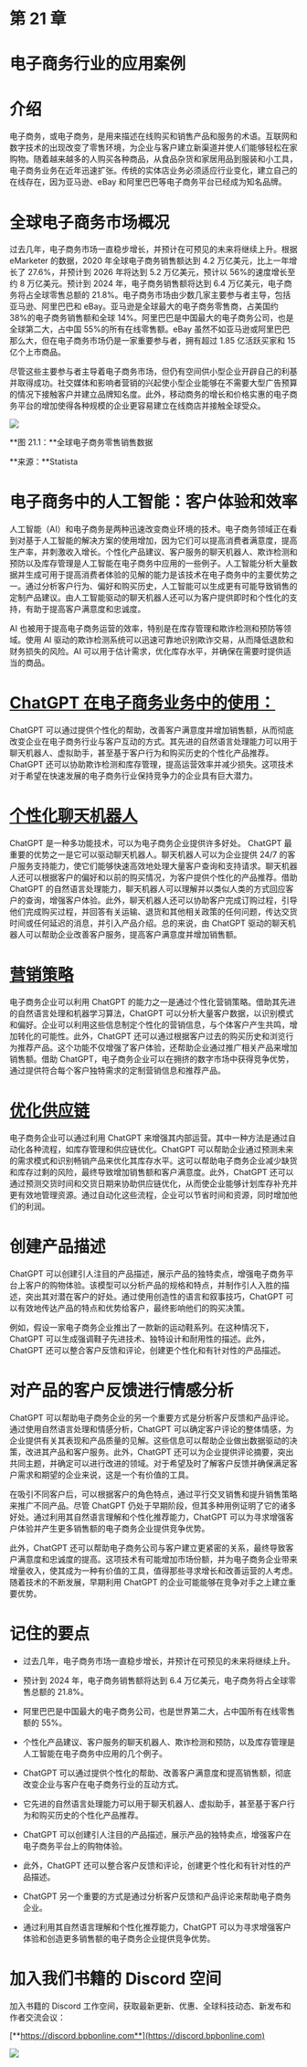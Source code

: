 # 第 21 章

# 电子商务行业的应用案例

# 介绍

电子商务，或电子商务，是用来描述在线购买和销售产品和服务的术语。互联网和数字技术的出现改变了零售环境，为企业与客户建立新渠道并使人们能够轻松在家购物。随着越来越多的人购买各种商品，从食品杂货和家居用品到服装和小工具，电子商务业务在近年迅速扩张。传统的实体店业务必须适应行业变化，建立自己的在线存在，因为亚马逊、eBay 和阿里巴巴等电子商务平台已经成为知名品牌。

# 全球电子商务市场概况

过去几年，电子商务市场一直稳步增长，并预计在可预见的未来将继续上升。根据 eMarketer 的数据，2020 年全球电子商务销售额达到 4.2 万亿美元，比上一年增长了 27.6%，并预计到 2026 年将达到 5.2 万亿美元，预计以 56%的速度增长至约 8 万亿美元。预计到 2024 年，电子商务销售额将达到 6.4 万亿美元，电子商务将占全球零售总额的 21.8%。电子商务市场由少数几家主要参与者主导，包括亚马逊、阿里巴巴和 eBay。亚马逊是全球最大的电子商务零售商，占美国约 38%的电子商务销售额和全球 14%。阿里巴巴是中国最大的电子商务公司，也是全球第二大，占中国 55%的所有在线零售额。eBay 虽然不如亚马逊或阿里巴巴那么大，但在电子商务市场仍是一家重要参与者，拥有超过 1.85 亿活跃买家和 15 亿个上市商品。

尽管这些主要参与者主导着电子商务市场，但仍有空间供小型企业开辟自己的利基并取得成功。社交媒体和影响者营销的兴起使小型企业能够在不需要大型广告预算的情况下接触客户并建立品牌知名度。此外，移动商务的增长和价格实惠的电子商务平台的增加使得各种规模的企业更容易建立在线商店并接触全球受众。

![](images/Figure-21.1.jpg)

**图 21.1：**全球电子商务零售销售数据

**来源：**Statista

# 电子商务中的人工智能：客户体验和效率

人工智能（AI）和电子商务是两种迅速改变商业环境的技术。电子商务领域正在看到对基于人工智能的解决方案的使用增加，因为它们可以提高消费者满意度，提高生产率，并刺激收入增长。个性化产品建议、客户服务的聊天机器人、欺诈检测和预防以及库存管理是人工智能在电子商务中应用的一些例子。人工智能分析大量数据并生成可用于提高消费者体验的见解的能力是该技术在电子商务中的主要优势之一。通过分析客户行为、偏好和购买历史，人工智能可以生成更有可能导致销售的定制产品建议。由人工智能驱动的聊天机器人还可以为客户提供即时和个性化的支持，有助于提高客户满意度和忠诚度。

AI 也被用于提高电子商务运营的效率，特别是在库存管理和欺诈检测和预防等领域。使用 AI 驱动的欺诈检测系统可以迅速可靠地识别欺诈交易，从而降低退款和财务损失的风险。AI 可以用于估计需求，优化库存水平，并确保在需要时提供适当的商品。

# [ChatGPT 在电子商务业务中的使用：](toc.xhtml#s179a)

ChatGPT 可以通过提供个性化的帮助，改善客户满意度并增加销售额，从而彻底改变企业在电子商务行业与客户互动的方式。其先进的自然语言处理能力可以用于聊天机器人、虚拟助手，甚至基于客户行为和购买历史的个性化产品推荐。ChatGPT 还可以协助欺诈检测和库存管理，提高运营效率并减少损失。这项技术对于希望在快速发展的电子商务行业保持竞争力的企业具有巨大潜力。

# [个性化聊天机器人](toc.xhtml#s180a)

ChatGPT 是一种多功能技术，可以为电子商务企业提供许多好处。 ChatGPT 最重要的优势之一是它可以驱动聊天机器人。聊天机器人可以为企业提供 24/7 的客户服务支持能力，使它们能够快速高效地处理大量客户查询和支持请求。聊天机器人还可以根据客户的偏好和以前的购买情况，为客户提供个性化的产品推荐。借助 ChatGPT 的自然语言处理能力，聊天机器人可以理解并以类似人类的方式回应客户的查询，增强客户体验。此外，聊天机器人还可以协助客户完成订购过程，引导他们完成购买过程，并回答有关运输、退货和其他相关政策的任何问题，传达交货时间或任何延迟的消息，并引入产品介绍。总的来说，由 ChatGPT 驱动的聊天机器人可以帮助企业改善客户服务，提高客户满意度并增加销售额。

# [营销策略](toc.xhtml#s181a)

电子商务企业可以利用 ChatGPT 的能力之一是通过个性化营销策略。借助其先进的自然语言处理和机器学习算法，ChatGPT 可以分析大量客户数据，以识别模式和偏好。企业可以利用这些信息制定个性化的营销信息，与个体客户产生共鸣，增加转化的可能性。此外，ChatGPT 还可以通过根据客户过去的购买历史和浏览行为推荐产品。这个功能不仅增强了客户体验，还帮助企业通过推广相关产品来增加销售额。借助 ChatGPT，电子商务企业可以在拥挤的数字市场中获得竞争优势，通过提供符合每个客户独特需求的定制营销信息和推荐产品。

# [优化供应链](toc.xhtml#s182a)

电子商务企业可以通过利用 ChatGPT 来增强其内部运营。其中一种方法是通过自动化各种流程，如库存管理和供应链优化。ChatGPT 可以帮助企业通过预测未来的需求模式和识别畅销产品来优化其库存水平。这可以帮助电子商务企业减少缺货和库存过剩的风险，最终导致增加销售额和客户满意度。此外，ChatGPT 还可以通过预测交货时间和交货日期来协助供应链优化，从而使企业能够计划库存补充并更有效地管理资源。通过自动化这些流程，企业可以节省时间和资源，同时增加他们的利润。

# 创建产品描述

ChatGPT 可以创建引人注目的产品描述，展示产品的独特卖点，增强电子商务平台上客户的购物体验。该模型可以分析产品的规格和特点，并制作引人入胜的描述，突出其对潜在客户的好处。通过使用创造性的语言和叙事技巧，ChatGPT 可以有效地传达产品的特点和优势给客户，最终影响他们的购买决策。

例如，假设一家电子商务企业推出了一款新的运动鞋系列。在这种情况下，ChatGPT 可以生成强调鞋子先进技术、独特设计和耐用性的描述。此外，ChatGPT 还可以整合客户反馈和评论，创建更个性化和有针对性的产品描述。

# 对产品的客户反馈进行情感分析

ChatGPT 可以帮助电子商务企业的另一个重要方式是分析客户反馈和产品评论。通过使用自然语言处理和情感分析，ChatGPT 可以确定客户评论的整体情感，为企业提供有关其表现和产品质量的见解。这些信息可以帮助企业做出数据驱动的决策，改进其产品和客户服务。此外，ChatGPT 还可以为企业提供评论摘要，突出共同主题，并确定可以进行改进的领域。对于希望及时了解客户反馈并确保满足客户需求和期望的企业来说，这是一个有价值的工具。

在吸引不同客户后，可以根据客户的角色特点，通过平行交叉销售和提升销售策略来推广不同产品。尽管 ChatGPT 仍处于早期阶段，但其多种用例证明了它的诸多好处。通过利用其自然语言理解和个性化推荐能力，ChatGPT 可以为寻求增强客户体验并产生更多销售额的电子商务企业提供竞争优势。

此外，ChatGPT 还可以帮助电子商务公司与客户建立更紧密的关系，最终导致客户满意度和忠诚度的提高。这项技术有可能增加市场份额，并为电子商务企业带来增量收入，使其成为一种有价值的工具，值得那些寻求增长和改善运营的人考虑。随着技术的不断发展，早期利用 ChatGPT 的企业可能能够在竞争对手之上建立重要优势。

# 记住的要点

+   过去几年，电子商务市场一直稳步增长，并预计在可预见的未来将继续上升。

+   预计到 2024 年，电子商务销售额将达到 6.4 万亿美元，电子商务将占全球零售总额的 21.8%。

+   阿里巴巴是中国最大的电子商务公司，也是世界第二大，占中国所有在线零售额的 55%。

+   个性化产品建议、客户服务的聊天机器人、欺诈检测和预防，以及库存管理是人工智能在电子商务中应用的几个例子。

+   ChatGPT 可以通过提供个性化的帮助、改善客户满意度和提高销售额，彻底改变企业与客户在电子商务行业的互动方式。

+   它先进的自然语言处理能力可以用于聊天机器人、虚拟助手，甚至基于客户行为和购买历史的个性化产品推荐。

+   ChatGPT 可以创建引人注目的产品描述，展示产品的独特卖点，增强客户在电子商务平台上的购物体验。

+   此外，ChatGPT 还可以整合客户反馈和评论，创建更个性化和有针对性的产品描述。

+   ChatGPT 另一个重要的方式是通过分析客户反馈和产品评论来帮助电子商务企业。

+   通过利用其自然语言理解和个性化推荐能力，ChatGPT 可以为寻求增强客户体验和创造更多销售额的电子商务企业提供竞争优势。

# 加入我们书籍的 Discord 空间

加入书籍的 Discord 工作空间，获取最新更新、优惠、全球科技动态、新发布和作者交流会议：

[**https://discord.bpbonline.com**](https://discord.bpbonline.com)

![](images/dis.jpg)
